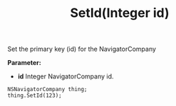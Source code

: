 ﻿---
uid: crmscript_ref_NSNavigatorCompany_SetId
title: SetId(Integer id)
intellisense: NSNavigatorCompany.SetId
keywords: NSNavigatorCompany, SetId
so.topic: reference
---

Set the primary key (id) for the NavigatorCompany

**Parameter:** 
 - **id** Integer NavigatorCompany id.

```crmscript
NSNavigatorCompany thing;
thing.SetId(123);
```


